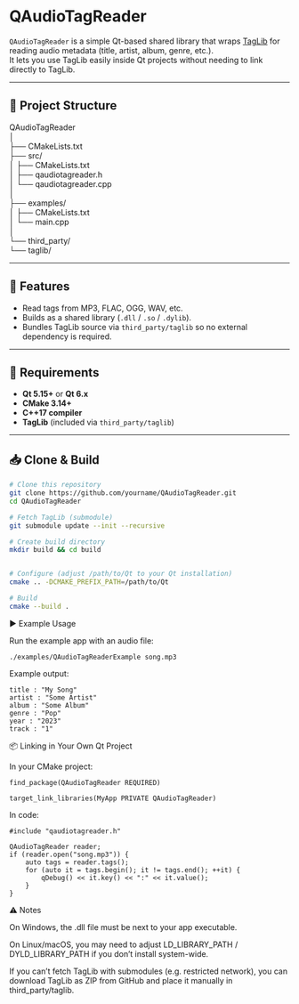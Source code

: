# QAudioTagReader

`QAudioTagReader` is a simple Qt-based shared library that wraps [TagLib](https://taglib.org) for reading audio metadata (title, artist, album, genre, etc.).  
It lets you use TagLib easily inside Qt projects without needing to link directly to TagLib.

---

## 📂 Project Structure

QAudioTagReader \
│ \
├── CMakeLists.txt  \
├── src/\
│ ├── CMakeLists.txt \
│ ├── qaudiotagreader.h \
│ └── qaudiotagreader.cpp \
│\
├── examples/\
│ ├── CMakeLists.txt\
│ └── main.cpp\
│\
└── third_party/\
└── taglib/ 


---

## 🚀 Features
- Read tags from MP3, FLAC, OGG, WAV, etc.  
- Builds as a shared library (`.dll` / `.so` / `.dylib`).  
- Bundles TagLib source via `third_party/taglib` so no external dependency is required.

---

## 🔧 Requirements
- **Qt 5.15+** or **Qt 6.x**  
- **CMake 3.14+**  
- **C++17 compiler**  
- **TagLib** (included via `third_party/taglib`)

---

## 📥 Clone & Build

```bash
# Clone this repository
git clone https://github.com/yourname/QAudioTagReader.git
cd QAudioTagReader

# Fetch TagLib (submodule)
git submodule update --init --recursive

# Create build directory
mkdir build && cd build


# Configure (adjust /path/to/Qt to your Qt installation)
cmake .. -DCMAKE_PREFIX_PATH=/path/to/Qt

# Build
cmake --build .

```
▶️ Example Usage

Run the example app with an audio file:

```
./examples/QAudioTagReaderExample song.mp3
```

Example output:
```
title : "My Song"
artist : "Some Artist"
album : "Some Album"
genre : "Pop"
year : "2023"
track : "1"
```

📦 Linking in Your Own Qt Project

In your CMake project:
```
find_package(QAudioTagReader REQUIRED)

target_link_libraries(MyApp PRIVATE QAudioTagReader)
```

In code:
```
#include "qaudiotagreader.h"

QAudioTagReader reader;
if (reader.open("song.mp3")) {
    auto tags = reader.tags();
    for (auto it = tags.begin(); it != tags.end(); ++it) {
        qDebug() << it.key() << ":" << it.value();
    }
}

```
⚠️ Notes

On Windows, the .dll file must be next to your app executable.

On Linux/macOS, you may need to adjust LD_LIBRARY_PATH / DYLD_LIBRARY_PATH if you don’t install system-wide.

If you can’t fetch TagLib with submodules (e.g. restricted network), you can download TagLib as ZIP from GitHub and place it manually in third_party/taglib.
